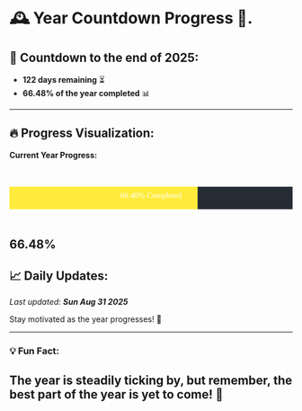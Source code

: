 
# &#x1F570; **Year Countdown Progress** &#x1F389;.

## &#x1F4C5; Countdown to the end of 2025:
- **122 days remaining** &#x23F3;
- **66.48% of the year completed** &#x1F4CA;

---

## &#x1F525; **Progress Visualization**:

**Current Year Progress:**

<br><br>
![Progress Bar](https://raw.githubusercontent.com/dayanidigv/year-countdown-progress/main/progress-bar.svg)
<br><br>

**66.48%**
---

## &#x1F4C8; **Daily Updates**:

_Last updated: **Sun Aug 31 2025**_

Stay motivated as the year progresses! &#x1F680;

--- 

### &#x1F4A1; **Fun Fact:**
The year is steadily ticking by, but remember, the best part of the year is yet to come! &#x1F31F;
---
